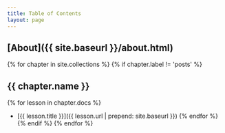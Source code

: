 ```yaml
---
title: Table of Contents
layout: page
---
```


## [About]({{ site.baseurl }}/about.html)

{% for chapter in site.collections %}
{% if chapter.label != 'posts' %}
## {{ chapter.name }}
{% for lesson in chapter.docs %}
- [{{ lesson.title }}]({{ lesson.url | prepend: site.baseurl }})
{% endfor %}
{% endif %}
{% endfor %}
